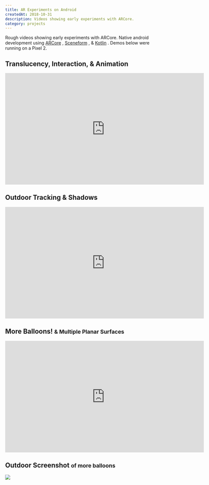 ```yaml
---
title: AR Experiments on Android
createdAt: 2018-10-31
description: Videos showing early experiments with ARCore.
category: projects
---
```


Rough videos showing early experiments with ARCore. Native android development using
<a href="https://developers.google.com/ar/">ARCore</a>
,
<a href="https://developers.google.com/ar/develop/java/sceneform/">Sceneform</a>
, &
<a href="https://kotlinlang.org/">Kotlin</a>
. Demos below were running on a Pixel 2.


<h2>Translucency, Interaction, & Animation</h4>
<div class="video-container">
    <div class="video-responsive">
      <iframe
        allowfullscreen
        frameborder="0"
        height="360"
        src="https://www.youtube.com/embed/ijGqoRWVDBU?feature=oembed&rel=0&modestbranding=1"
        width="640"
      ></iframe>
    </div>
</div>

<h2>Outdoor Tracking &amp; Shadows</h4>
<div class="video-container">
    <div class="video-responsive">
      <iframe
        allowfullscreen
        frameborder="0"
        height="360"
        src="https://www.youtube.com/embed/T1brLcj5EKc?feature=oembed&rel=0&modestbranding=1"
        width="640"
      ></iframe>
    </div>
</div>

<h2>
  More Balloons!
  <small>&amp; Multiple Planar Surfaces</small>
</h2>
<div class="video-container">
    <div class="video-responsive">
      <iframe
        allowfullscreen
        frameborder="0"
        height="360"
        src="https://www.youtube.com/embed/M3w2ZxQ_RUk?feature=oembed&rel=0&modestbranding=1"
        width="640"
      ></iframe>
    </div>
</div>

<h2>
  Outdoor Screenshot
  <small>of more balloons</small>
</h2>
<div>
  <img class="img-fluid rounded" src="/i/projects/2018/1031-android-ar/ar-balloons-scrshot.png" />
</div>
